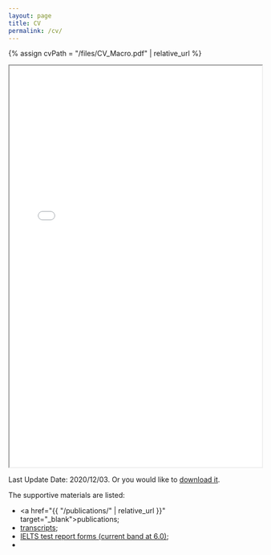 ```yaml
---
layout: page
title: CV
permalink: /cv/
---
```


{% assign cvPath = "/files/CV_Macro.pdf" | relative_url %}

<iframe src="{{ cvPath }}" width="100%" height="800em"></iframe>



Last Update Date: 2020/12/03. Or you would like to <a href="{{ cvPath }}" target="_blank">download it</a>.

The supportive materials are listed:

+ <a href="{{ "/publications/" | relative_url }}" target="_blank">publications</a>;
+ <a href="{{ site.baseurl }}{% post_url 2020-11-15-transcripts %}" target="_blank">transcripts</a>;
+ <a href="{{ site.baseurl }}{% post_url 2020-11-15-IELTS-test-report-forms %}" target="_blank">IELTS test report forms (current band at 6.0)</a>;
+ 

